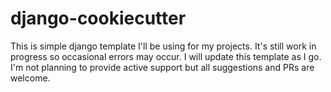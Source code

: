 # django-cookiecutter

This is simple django template I'll be using for my projects. It's still work in progress
so occasional errors may occur. I will update this template as I go. I'm not planning to
provide active support but all suggestions and PRs are welcome.